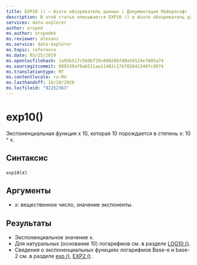 ```yaml
---
title: EXP10 () — Azure обозреватель данных | Документация Майкрософт
description: В этой статье описывается EXP10 () в Azure обозреватель данных.
services: data-explorer
author: orspod
ms.author: orspodek
ms.reviewer: alexans
ms.service: data-explorer
ms.topic: reference
ms.date: 03/25/2019
ms.openlocfilehash: 1a95b517c5b0bf29c09028bfd0a59124e7805a74
ms.sourcegitcommit: 608539af6ab511aa11d82c17b782641340fc8974
ms.translationtype: MT
ms.contentlocale: ru-RU
ms.lasthandoff: 10/20/2020
ms.locfileid: "92252363"
---
```

# <a name="exp10"></a>exp10()

Экспоненциальная функция x 10, которая 10 порождается в степень x: 10 ^ x.  

## <a name="syntax"></a>Синтаксис

`exp10(`*x*`)`

## <a name="arguments"></a>Аргументы

* *x*: вещественное число, значение экспоненты.

## <a name="returns"></a>Результаты

* Экспоненциальное значение x.
* Для натуральных (основание 10) логарифмов см. в разделе [LOG10 ()](log10-function.md).
* Сведения о экспоненциальных функциях логарифмов Base-e и base-2 см. в разделе [exp ()](exp-function.md), [EXP2 ()](exp2-function.md) .